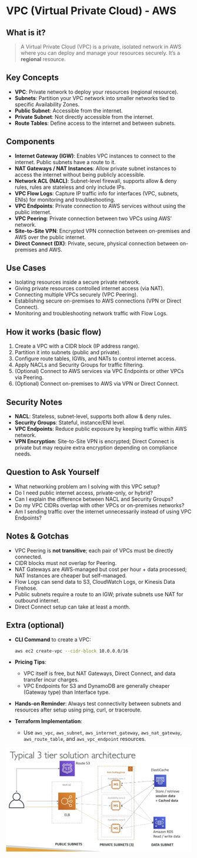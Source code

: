 # VPC (Virtual Private Cloud) - AWS

## What is it?

> A Virtual Private Cloud (VPC) is a private, isolated network in AWS where you can deploy and manage your resources securely. It’s a **regional** resource.

## Key Concepts

* **VPC**: Private network to deploy your resources (regional resource).
* **Subnets**: Partition your VPC network into smaller networks tied to specific Availability Zones.
* **Public Subnet**: Accessible from the internet.
* **Private Subnet**: Not directly accessible from the internet.
* **Route Tables**: Define access to the internet and between subnets.

## Components

* **Internet Gateway (IGW)**: Enables VPC instances to connect to the internet. Public subnets have a route to it.
* **NAT Gateways / NAT Instances**: Allow private subnet instances to access the internet without being publicly accessible.
* **Network ACL (NACL)**: Subnet-level firewall, supports allow & deny rules, rules are stateless and only include IPs.
* **VPC Flow Logs**: Capture IP traffic info for interfaces (VPC, subnets, ENIs) for monitoring and troubleshooting.
* **VPC Endpoints**: Private connection to AWS services without using the public internet.
* **VPC Peering**: Private connection between two VPCs using AWS’ network.
* **Site-to-Site VPN**: Encrypted VPN connection between on-premises and AWS over the public internet.
* **Direct Connect (DX)**: Private, secure, physical connection between on-premises and AWS.

## Use Cases

* Isolating resources inside a secure private network.
* Giving private resources controlled internet access (via NAT).
* Connecting multiple VPCs securely (VPC Peering).
* Establishing secure on-premises to AWS connections (VPN or Direct Connect).
* Monitoring and troubleshooting network traffic with Flow Logs.

## How it works (basic flow)

1. Create a VPC with a CIDR block (IP address range).
2. Partition it into subnets (public and private).
3. Configure route tables, IGWs, and NATs to control internet access.
4. Apply NACLs and Security Groups for traffic filtering.
5. (Optional) Connect to AWS services via VPC Endpoints or other VPCs via Peering.
6. (Optional) Connect on-premises to AWS via VPN or Direct Connect.

## Security Notes

* **NACL**: Stateless, subnet-level, supports both allow & deny rules.
* **Security Groups**: Stateful, instance/ENI level.
* **VPC Endpoints**: Reduce public exposure by keeping traffic within AWS network.
* **VPN Encryption**: Site-to-Site VPN is encrypted; Direct Connect is private but may require extra encryption depending on compliance needs.

## Question to Ask Yourself

* What networking problem am I solving with this VPC setup?
* Do I need public internet access, private-only, or hybrid?
* Can I explain the difference between NACL and Security Groups?
* Do my VPC CIDRs overlap with other VPCs or on-premises networks?
* Am I sending traffic over the internet unnecessarily instead of using VPC Endpoints?

## Notes & Gotchas

* VPC Peering is **not transitive**; each pair of VPCs must be directly connected.
* CIDR blocks must not overlap for Peering.
* NAT Gateways are AWS-managed but cost per hour + data processed; NAT Instances are cheaper but self-managed.
* Flow Logs can send data to S3, CloudWatch Logs, or Kinesis Data Firehose.
* Public subnets require a route to an IGW; private subnets use NAT for outbound internet.
* Direct Connect setup can take at least a month.

## Extra (optional)

* **CLI Command** to create a VPC:

  ```bash
  aws ec2 create-vpc --cidr-block 10.0.0.0/16
  ```
* **Pricing Tips**:

  * VPC itself is free, but NAT Gateways, Direct Connect, and data transfer incur charges.
  * VPC Endpoints for S3 and DynamoDB are generally cheaper (Gateway type) than Interface type.
* **Hands-on Reminder**: Always test connectivity between subnets and resources after setup using ping, curl, or traceroute.
* **Terraform Implementation**:

  * Use `aws_vpc`, `aws_subnet`, `aws_internet_gateway`, `aws_nat_gateway`, `aws_route_table`, and `aws_vpc_endpoint` resources.

![alt text](./images/architecture1.png)
